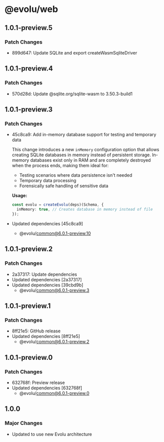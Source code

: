 # @evolu/web

## 1.0.1-preview.5

### Patch Changes

- 899d647: Update SQLite and export createWasmSqliteDriver

## 1.0.1-preview.4

### Patch Changes

- 570d28d: Update @sqlite.org/sqlite-wasm to 3.50.3-build1

## 1.0.1-preview.3

### Patch Changes

- 45c8ca9: Add in-memory database support for testing and temporary data

  This change introduces a new `inMemory` configuration option that allows creating SQLite databases in memory instead of persistent storage. In-memory databases exist only in RAM and are completely destroyed when the process ends, making them ideal for:
  - Testing scenarios where data persistence isn't needed
  - Temporary data processing
  - Forensically safe handling of sensitive data

  **Usage:**

  ```ts
  const evolu = createEvolu(deps)(Schema, {
    inMemory: true, // Creates database in memory instead of file
  });
  ```

- Updated dependencies [45c8ca9]
  - @evolu/common@6.0.1-preview.10

## 1.0.1-preview.2

### Patch Changes

- 2a37317: Update dependencies
- Updated dependencies [2a37317]
- Updated dependencies [39cbd9b]
  - @evolu/common@6.0.1-preview.3

## 1.0.1-preview.1

### Patch Changes

- 8ff21e5: GitHub release
- Updated dependencies [8ff21e5]
  - @evolu/common@6.0.1-preview.2

## 1.0.1-preview.0

### Patch Changes

- 632768f: Preview release
- Updated dependencies [632768f]
  - @evolu/common@6.0.1-preview.0

## 1.0.0

### Major Changes

- Updated to use new Evolu architecture
